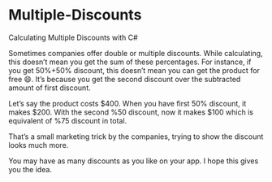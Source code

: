 # Multiple-Discounts

Calculating Multiple Discounts with C#

Sometimes companies offer double or multiple discounts. While calculating, this doesn’t mean you get the sum of these percentages. For instance, if you get 50%+50% discount, this doesn’t mean you can get the product for free 😄. It’s because you get the second discount over the subtracted amount of first discount.

Let’s say the product costs $400. When you have first 50% discount, it makes $200. With the second %50 discount, now it makes $100 which is equivalent of %75 discount in total.

That’s a small marketing trick by the companies, trying to show the discount looks much more.

You may have as many discounts as you like on your app. I hope this gives you the idea.
